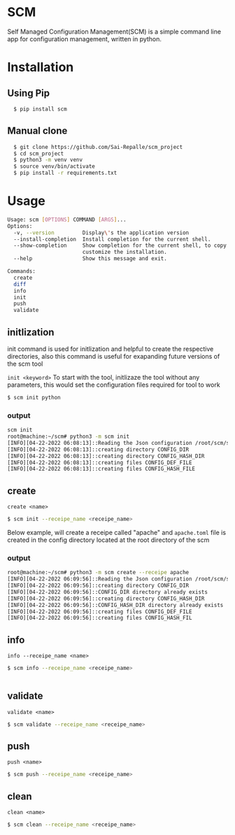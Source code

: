 # SCM
Self Managed Configuration Management(SCM) is a simple command line app for configuration management, written in python.
# Installation
## Using Pip
```bash
  $ pip install scm
```
## Manual clone
```bash
  $ git clone https://github.com/Sai-Repalle/scm_project
  $ cd scm_project
  $ python3 -m venv venv 
  $ source venv/bin/activate
  $ pip install -r requirements.txt 
```
# Usage
```bash
Usage: scm [OPTIONS] COMMAND [ARGS]...
Options:
  -v, --version         Display\'s the application version
  --install-completion  Install completion for the current shell.
  --show-completion     Show completion for the current shell, to copy it or
                        customize the installation.
  --help                Show this message and exit.

Commands:
  create
  diff
  info
  init
  push
  validate

```
## initlization
init command is used for initlization and helpful to create the respective directories, also this command is useful for exapanding future versions of the scm tool

`init <keyword>`
To start with the tool, initlizaze the tool without any parameters, this would set the configuration files required for tool to work
```bash
$ scm init python
```
### output 
```bash
scm init   
root@machine:~/scm# python3 -m scm init
[INFO][04-22-2022 06:08:13]::Reading the Json configuration /root/scm/scm/settings/settings.json
[INFO][04-22-2022 06:08:13]::creating directory CONFIG_DIR
[INFO][04-22-2022 06:08:13]::creating directory CONFIG_HASH_DIR
[INFO][04-22-2022 06:08:13]::creating files CONFIG_DEF_FILE
[INFO][04-22-2022 06:08:13]::creating files CONFIG_HASH_FILE

```
## create
`create <name>`
```bash
$ scm init --receipe_name <receipe_name>
```
Below example, will create a receipe called "apache" and `apache.toml` file is created in the config directory located at the root directory of the scm 
### output 
```bash
root@machine:~/scm# python3 -m scm create --receipe apache
[INFO][04-22-2022 06:09:56]::Reading the Json configuration /root/scm/scm/settings/settings.json
[INFO][04-22-2022 06:09:56]::creating directory CONFIG_DIR
[INFO][04-22-2022 06:09:56]::CONFIG_DIR directory already exists
[INFO][04-22-2022 06:09:56]::creating directory CONFIG_HASH_DIR
[INFO][04-22-2022 06:09:56]::CONFIG_HASH_DIR directory already exists
[INFO][04-22-2022 06:09:56]::creating files CONFIG_DEF_FILE
[INFO][04-22-2022 06:09:56]::creating files CONFIG_HASH_FIL
```


## info
`info --receipe_name <name>`
```bash
$ scm info --receipe_name <receipe_name>
```
```bash 

```
## validate
`validate <name>`
```bash
$ scm validate --receipe_name <receipe_name>
```

## push
`push <name>`
```bash
$ scm push --receipe_name <receipe_name>
```

## clean
`clean <name>`
```bash
$ scm clean --receipe_name <receipe_name>
```